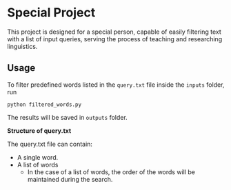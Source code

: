# Special Project

This project is designed for a special person, capable of easily filtering text with a list of input queries, serving the process of teaching and researching linguistics.

## Usage

To filter predefined words listed in the `query.txt` file inside the `inputs` folder, run

```
python filtered_words.py
```

The results will be saved in `outputs` folder.

**Structure of query.txt**

The query.txt file can contain:

* A single word.
* A list of words
  * In the case of a list of words, the order of the words will be maintained during the search.